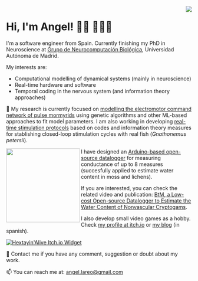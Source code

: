 <img name="GNB group photo" align="right" src="https://drive.google.com/uc?export=view&id=1r2tCAdraPLHXDc0zN2ArPMEO5O5pgBC7">

# Hi, I'm Angel! 👋🏾 👨🏾‍💻

I'm a software engineer from Spain. Currently finishing my PhD in Neuroscience at [Grupo de Neurocomputación Biológica](https://github.com/GNB-UAM), Universidad Autónoma de Madrid. 

My interests are:
- Computational modelling of dynamical systems (mainly in neuroscience)
- Real-time hardware and software
- Temporal coding in the nervous system (and information theory approaches)

🔭 My research is currently focused on [modelling the electromotor command network of pulse mormyrids](https://github.com/GNB-UAM/electromotor-nmodel) using genetic algorithms and other ML-based approaches to fit model parameters. I am also working in developing [real-time stimulation protocols](https://www.frontiersin.org/articles/10.3389/fninf.2016.00041/full) based on codes and information theory measures for stablishing closed-loop stimulation cycles with real fish (*Gnathonemus petersii*).

<img name="BtM Board" align="left" width=200px src="https://drive.google.com/uc?export=view&id=1IWab3mXert8KZEpHFkrf80qTv6lWilCc">

I have designed an [Arduino-based open-source datalogger](https://github.com/united-ecology/btmboard) for measuring conductance of up to 8 measures (succesfully applied to estimate water content in moss and lichens).

If you are interested, you can check the related video and publication: [BtM, a Low-cost Open-source Datalogger to Estimate the Water Content of Nonvascular Cryptogams](https://www.jove.com/video/58700/btm-low-cost-open-source-datalogger-to-estimate-water-content).

I also develop small video games as a hobby. Check [my profile at itch.io](https://alfxogo.itch.io/) or [my blog](http://terraludus.blogspot.com/) (in spanish).

[![Hextayin'Alive Itch.io Widget](https://drive.google.com/uc?export=view&id=1eMEh9PehhkH4RjSSaQt7Oqwj784L9mYj)](https://alfxogo.itch.io/hextayin-alive)

💬 Contact me if you have any comment, suggestion or doubt about my work.

📫 You can reach me at: angel.lareo@gmail.com
<!--
**angellareo/angellareo** is a ✨ _special_ ✨ repository because its `README.md` (this file) appears on your GitHub profile.

Here are some ideas to get you started:

- 🔭 I’m currently working on ...
- 🌱 I’m currently learning ...
- 👯 I’m looking to collaborate on ...
- 🤔 I’m looking for help with ...
- 💬 Ask me about ...
- 📫 How to reach me: ...
- 😄 Pronouns: ...
- ⚡ Fun fact: ...
-->
